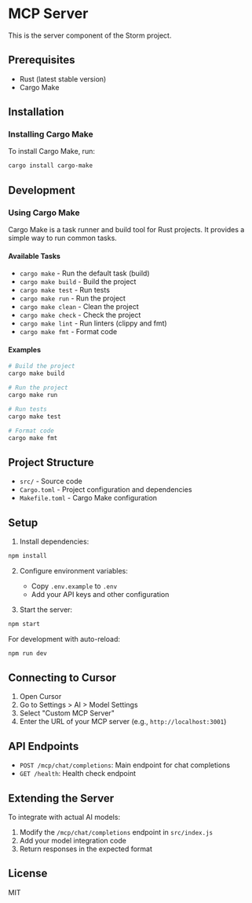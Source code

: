 # MCP Server

This is the server component of the Storm project.

## Prerequisites

- Rust (latest stable version)
- Cargo Make

## Installation

### Installing Cargo Make

To install Cargo Make, run:

```bash
cargo install cargo-make
```

## Development

### Using Cargo Make

Cargo Make is a task runner and build tool for Rust projects. It provides a simple way to run common tasks.

#### Available Tasks

- `cargo make` - Run the default task (build)
- `cargo make build` - Build the project
- `cargo make test` - Run tests
- `cargo make run` - Run the project
- `cargo make clean` - Clean the project
- `cargo make check` - Check the project
- `cargo make lint` - Run linters (clippy and fmt)
- `cargo make fmt` - Format code

#### Examples

```bash
# Build the project
cargo make build

# Run the project
cargo make run

# Run tests
cargo make test

# Format code
cargo make fmt
```

## Project Structure

- `src/` - Source code
- `Cargo.toml` - Project configuration and dependencies
- `Makefile.toml` - Cargo Make configuration

## Setup

1. Install dependencies:

```bash
npm install
```

2. Configure environment variables:

   - Copy `.env.example` to `.env`
   - Add your API keys and other configuration

3. Start the server:

```bash
npm start
```

For development with auto-reload:

```bash
npm run dev
```

## Connecting to Cursor

1. Open Cursor
2. Go to Settings > AI > Model Settings
3. Select "Custom MCP Server"
4. Enter the URL of your MCP server (e.g., `http://localhost:3001`)

## API Endpoints

- `POST /mcp/chat/completions`: Main endpoint for chat completions
- `GET /health`: Health check endpoint

## Extending the Server

To integrate with actual AI models:

1. Modify the `/mcp/chat/completions` endpoint in `src/index.js`
2. Add your model integration code
3. Return responses in the expected format

## License

MIT
